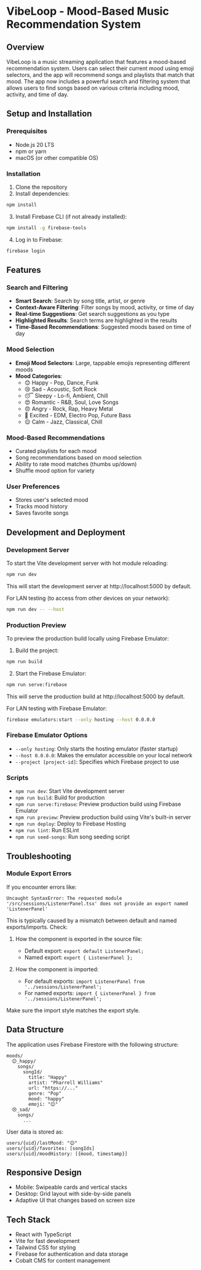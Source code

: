 # VibeLoop - Mood-Based Music Recommendation System

## Overview

VibeLoop is a music streaming application that features a mood-based recommendation system. Users can select their current mood using emoji selectors, and the app will recommend songs and playlists that match that mood. The app now includes a powerful search and filtering system that allows users to find songs based on various criteria including mood, activity, and time of day.

## Setup and Installation

### Prerequisites

- Node.js 20 LTS
- npm or yarn
- macOS (or other compatible OS)

### Installation

1. Clone the repository
2. Install dependencies:

```bash
npm install
```

3. Install Firebase CLI (if not already installed):

```bash
npm install -g firebase-tools
```

4. Log in to Firebase:

```bash
firebase login
```

## Features

### Search and Filtering

- **Smart Search**: Search by song title, artist, or genre
- **Context-Aware Filtering**: Filter songs by mood, activity, or time of day
- **Real-time Suggestions**: Get search suggestions as you type
- **Highlighted Results**: Search terms are highlighted in the results
- **Time-Based Recommendations**: Suggested moods based on time of day

### Mood Selection

- **Emoji Mood Selectors**: Large, tappable emojis representing different moods
- **Mood Categories**:
  - 😊 Happy - Pop, Dance, Funk
  - 😢 Sad - Acoustic, Soft Rock
  - 😴 Sleepy - Lo-fi, Ambient, Chill
  - 😍 Romantic - R&B, Soul, Love Songs
  - 😠 Angry - Rock, Rap, Heavy Metal
  - 🤩 Excited - EDM, Electro Pop, Future Bass
  - 😌 Calm - Jazz, Classical, Chill

### Mood-Based Recommendations

- Curated playlists for each mood
- Song recommendations based on mood selection
- Ability to rate mood matches (thumbs up/down)
- Shuffle mood option for variety

### User Preferences

- Stores user's selected mood
- Tracks mood history
- Saves favorite songs

## Development and Deployment

### Development Server

To start the Vite development server with hot module reloading:

```bash
npm run dev
```

This will start the development server at http://localhost:5000 by default.

For LAN testing (to access from other devices on your network):

```bash
npm run dev -- --host
```

### Production Preview

To preview the production build locally using Firebase Emulator:

1. Build the project:

```bash
npm run build
```

2. Start the Firebase Emulator:

```bash
npm run serve:firebase
```

This will serve the production build at http://localhost:5000 by default.

For LAN testing with Firebase Emulator:

```bash
firebase emulators:start --only hosting --host 0.0.0.0
```

### Firebase Emulator Options

- `--only hosting`: Only starts the hosting emulator (faster startup)
- `--host 0.0.0.0`: Makes the emulator accessible on your local network
- `--project [project-id]`: Specifies which Firebase project to use

### Scripts

- `npm run dev`: Start Vite development server
- `npm run build`: Build for production
- `npm run serve:firebase`: Preview production build using Firebase Emulator
- `npm run preview`: Preview production build using Vite's built-in server
- `npm run deploy`: Deploy to Firebase Hosting
- `npm run lint`: Run ESLint
- `npm run seed-songs`: Run song seeding script

## Troubleshooting

### Module Export Errors

If you encounter errors like:

```
Uncaught SyntaxError: The requested module '/src/sessions/ListenerPanel.tsx' does not provide an export named 'ListenerPanel'
```

This is typically caused by a mismatch between default and named exports/imports. Check:

1. How the component is exported in the source file:
   - Default export: `export default ListenerPanel;`
   - Named export: `export { ListenerPanel };`

2. How the component is imported:
   - For default exports: `import ListenerPanel from '../sessions/ListenerPanel';`
   - For named exports: `import { ListenerPanel } from '../sessions/ListenerPanel';`

Make sure the import style matches the export style.

## Data Structure

The application uses Firebase Firestore with the following structure:

```
moods/
  😊_happy/
    songs/
      songId/
        title: "Happy"
        artist: "Pharrell Williams"
        url: "https://..."
        genre: "Pop"
        mood: "happy"
        emoji: "😊"
  😢_sad/
    songs/
      ...
```

User data is stored as:

```
users/{uid}/lastMood: "😊"
users/{uid}/favorites: [songIds]
users/{uid}/moodHistory: [{mood, timestamp}]
```

## Responsive Design

- Mobile: Swipeable cards and vertical stacks
- Desktop: Grid layout with side-by-side panels
- Adaptive UI that changes based on screen size

## Tech Stack

- React with TypeScript
- Vite for fast development
- Tailwind CSS for styling
- Firebase for authentication and data storage
- Cobalt CMS for content management
